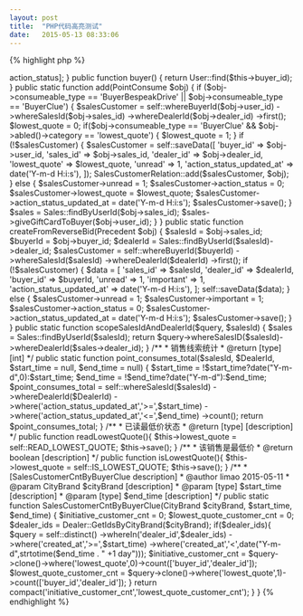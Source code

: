 ```yaml
---
layout: post
title:  "PHP代码高亮测试"
date:   2015-05-13 08:33:06
---
```


{% highlight php %}

<?php

class SalesCustomer extends \Precedent {

    protected $fillable = [];

    static public $actionStatusDesc = ['新客户', '已预约到店', '已到店', '已试驾', '已提车'];

    const IS_LOWEST_QUOTE = 1;          // 最低价

    const READ_LOWEST_QUOTE = 2;        // 已读的最低价

    public function actionStatusDesc()
    {
        return self::$actionStatusDesc[$this->action_status];
    }

    public function buyer()
    {
        return User::find($this->buyer_id);
    }

    public static function add(PointConsume $obj)
    {
        if ($obj->consumeable_type == 'BuyerBespeakDrive' || $obj->consumeable_type == 'BuyerClue') {
            $salesCustomer = self::whereBuyerId($obj->user_id)
                                ->whereSalesId($obj->sales_id)
                                ->whereDealerId($obj->dealer_id)
                                ->first();

            $lowest_quote = 0;

            if($obj->consumeable_type == 'BuyerClue' && $obj->abled()->category == 'lowest_quote')
            {
                $lowest_quote = 1;
            }

            if (!$salesCustomer) {
                $salesCustomer = self::saveData([
                    'buyer_id' => $obj->user_id,
                    'sales_id' => $obj->sales_id,
                    'dealer_id' => $obj->dealer_id,
                    'lowest_quote'  => $lowest_quote,
                    'unread' => 1,
                    'action_status_updated_at' => date('Y-m-d H:i:s'),
                ]);
                SalesCustomerRelation::add($salesCustomer, $obj);
            } else {
                $salesCustomer->unread = 1;
                $salesCustomer->action_status = 0;
                $salesCustomer->lowest_quote = $lowest_quote;
                $salesCustomer->action_status_updated_at = date('Y-m-d H:i:s');
                $salesCustomer->save();
            }

            $sales = Sales::findByUserId($obj->sales_id);
            $sales->giveGiftCardToBuyer($obj->user_id);
        }
    }

    public static function createFromReverseBid(Precedent $obj)
    {
        $salesId = $obj->sales_id;
        $buyerId = $obj->buyer_id;
        $dealerId = Sales::findByUserId($salesId)->dealer_id;

        $salesCustomer = self::whereBuyerId($buyerId)
                                ->whereSalesId($salesId)
                                ->whereDealerId($dealerId)
                                ->first();

        if (!$salesCustomer) {
            $data = [
                'sales_id' => $salesId,
                'dealer_id' => $dealerId,
                'buyer_id' => $buyerId,
                'unread' => 1,
                'important' => 1,
                'action_status_updated_at' => date('Y-m-d H:i:s'),
            ];
            self::saveData($data);
        } else {
            $salesCustomer->unread = 1;
            $salesCustomer->important = 1;
            $salesCustomer->action_status = 0;
            $salesCustomer->action_status_updated_at = date('Y-m-d H:i:s');
            $salesCustomer->save();
        }
    }

    public static function scopeSalesIdAndDealerId($query, $salesId)
    {
        $sales = Sales::findByUserId($salesId);
        return $query->whereSalesID($salesId)->whereDealerId($sales->dealer_id);
    }

    /**
     * 销售线索统计
     * @return [type] [int]
     */
    public static function point_consumes_total($salesId, $DealerId, $start_time = null, $end_time = null)
    {
        $start_time = !$start_time?date("Y-m-d",0):$start_time;
        $end_time = !$end_time?date("Y-m-d"):$end_time;

        $point_consumes_total = self::whereSalesId($salesId)
                    ->whereDealerId($DealerId)
                    ->where('action_status_updated_at','>=',$start_time)
                    ->where('action_status_updated_at','<=',$end_time)
                    ->count();

        return $point_consumes_total;
    }

    /**
     *  已读最低价状态
     * @return [type]          [description]
     */
    public function readLowestQuote(){
        $this->lowest_quote = self::READ_LOWEST_QUOTE;
        $this->save();
    }
    /**
     * 该销售是最低价
     * @return boolean [description]
     */
    public function isLowestQuote(){
        $this->lowest_quote = self::IS_LOWEST_QUOTE;
        $this->save();
    }

    /**
     * [SalesCustomerCntByBuyerClue description]
     * @author limao 2015-05-11
     * @param  CityBrand $cityBrand  [description]
     * @param  [type]    $start_time [description]
     * @param  [type]    $end_time   [description]
     */
    public static function SalesCustomerCntByBuyerClue(CityBrand $cityBrand, $start_time, $end_time)
    {
        $initiative_customer_cnt   = 0;
        $lowest_quote_customer_cnt = 0;

        $dealer_ids = Dealer::GetIdsByCityBrand($cityBrand);

        if($dealer_ids){
            $query = self::distinct()
                    ->whereIn('dealer_id',$dealer_ids)
                    ->where('created_at','>=',$start_time)
                    ->where('created_at','<',date("Y-m-d",strtotime($end_time . " +1 day")));

            $initiative_customer_cnt   = $query->clone()->where('lowest_quote',0)->count(['buyer_id','dealer_id']);
            $lowest_quote_customer_cnt = $query->clone()->where('lowest_quote',1)->count(['buyer_id','dealer_id']);
        }
        return compact('initiative_customer_cnt','lowest_quote_customer_cnt');
    }

}

{% endhighlight %}
